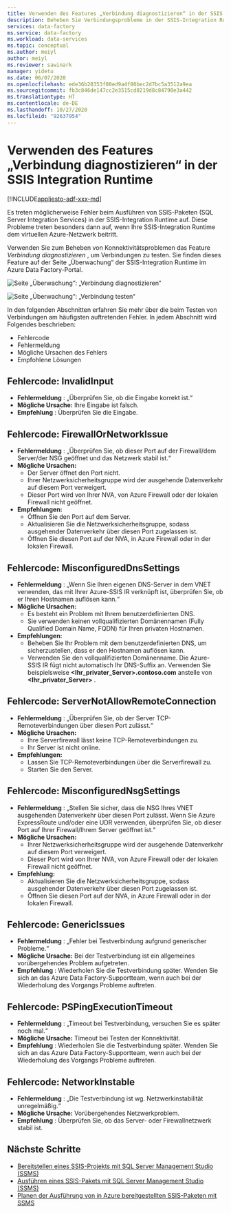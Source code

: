 ```yaml
---
title: Verwenden des Features „Verbindung diagnostizieren“ in der SSIS Integration Runtime
description: Beheben Sie Verbindungsprobleme in der SSIS-Integration Runtime mithilfe des Features „Verbindung diagnostizieren“.
services: data-factory
ms.service: data-factory
ms.workload: data-services
ms.topic: conceptual
ms.author: meiyl
author: meiyl
ms.reviewer: sawinark
manager: yidetu
ms.date: 06/07/2020
ms.openlocfilehash: ede36b20353f00ed9a4f80bec2d7bc5a3512a9ea
ms.sourcegitcommit: fb3c846de147cc2e3515cd8219d8c84790e3a442
ms.translationtype: HT
ms.contentlocale: de-DE
ms.lasthandoff: 10/27/2020
ms.locfileid: "92637954"
---
```

# <a name="use-the-diagnose-connectivity-feature-in-the-ssis-integration-runtime"></a>Verwenden des Features „Verbindung diagnostizieren“ in der SSIS Integration Runtime

[!INCLUDE[appliesto-adf-xxx-md](includes/appliesto-adf-xxx-md.md)]

Es treten möglicherweise Fehler beim Ausführen von SSIS-Paketen (SQL Server Integration Services) in der SSIS-Integration Runtime auf. Diese Probleme treten besonders dann auf, wenn Ihre SSIS-Integration Runtime dem virtuellen Azure-Netzwerk beitritt.

Verwenden Sie zum Beheben von Konnektivitätsproblemen das Feature *Verbindung diagnostizieren* , um Verbindungen zu testen. Sie finden dieses Feature auf der Seite „Überwachung“ der SSIS-Integration Runtime im Azure Data Factory-Portal.

 ![Seite „Überwachung“: „Verbindung diagnostizieren“](media/ssis-integration-runtime-diagnose-connectivity-faq/ssis-monitor-diagnose-connectivity.png)

 ![Seite „Überwachung“: „Verbindung testen“](media/ssis-integration-runtime-diagnose-connectivity-faq/ssis-monitor-test-connection.png)

In den folgenden Abschnitten erfahren Sie mehr über die beim Testen von Verbindungen am häufigsten auftretenden Fehler. In jedem Abschnitt wird Folgendes beschrieben:

- Fehlercode
- Fehlermeldung
- Mögliche Ursachen des Fehlers
- Empfohlene Lösungen

## <a name="error-code-invalidinput"></a>Fehlercode: InvalidInput

- **Fehlermeldung** : „Überprüfen Sie, ob die Eingabe korrekt ist.“
- **Mögliche Ursache:** Ihre Eingabe ist falsch.
- **Empfehlung** : Überprüfen Sie die Eingabe.

## <a name="error-code-firewallornetworkissue"></a>Fehlercode: FirewallOrNetworkIssue

- **Fehlermeldung** : „Überprüfen Sie, ob dieser Port auf der Firewall/dem Server/der NSG geöffnet und das Netzwerk stabil ist.“
- **Mögliche Ursachen:**
  - Der Server öffnet den Port nicht.
  - Ihrer Netzwerksicherheitsgruppe wird der ausgehende Datenverkehr auf diesem Port verweigert.
  - Dieser Port wird von Ihrer NVA, von Azure Firewall oder der lokalen Firewall nicht geöffnet.
- **Empfehlungen:**
  - Öffnen Sie den Port auf dem Server.
  - Aktualisieren Sie die Netzwerksicherheitsgruppe, sodass ausgehender Datenverkehr über diesen Port zugelassen ist.
  - Öffnen Sie diesen Port auf der NVA, in Azure Firewall oder in der lokalen Firewall.

## <a name="error-code-misconfigureddnssettings"></a>Fehlercode: MisconfiguredDnsSettings

- **Fehlermeldung** : „Wenn Sie Ihren eigenen DNS-Server in dem VNET verwenden, das mit Ihrer Azure-SSIS IR verknüpft ist, überprüfen Sie, ob er Ihren Hostnamen auflösen kann.“
- **Mögliche Ursachen:**
  -  Es besteht ein Problem mit Ihrem benutzerdefinierten DNS.
  -  Sie verwenden keinen vollqualifizierten Domänennamen (Fully Qualified Domain Name, FQDN) für Ihren privaten Hostnamen.
- **Empfehlungen:**
  -  Beheben Sie Ihr Problem mit dem benutzerdefinierten DNS, um sicherzustellen, dass er den Hostnamen auflösen kann.
  -  Verwenden Sie den vollqualifizierten Domänenname. Die Azure-SSIS IR fügt nicht automatisch Ihr DNS-Suffix an. Verwenden Sie beispielsweise **<Ihr_privater_Server>.contoso.com** anstelle von **<Ihr_privater_Server>** .

## <a name="error-code-servernotallowremoteconnection"></a>Fehlercode: ServerNotAllowRemoteConnection

- **Fehlermeldung** : „Überprüfen Sie, ob der Server TCP-Remoteverbindungen über diesen Port zulässt.“
- **Mögliche Ursachen:**
  -  Ihre Serverfirewall lässt keine TCP-Remoteverbindungen zu.
  -  Ihr Server ist nicht online.
- **Empfehlungen:**
  -  Lassen Sie TCP-Remoteverbindungen über die Serverfirewall zu.
  -  Starten Sie den Server.
   
## <a name="error-code-misconfigurednsgsettings"></a>Fehlercode: MisconfiguredNsgSettings

- **Fehlermeldung** : „Stellen Sie sicher, dass die NSG Ihres VNET ausgehenden Datenverkehr über diesen Port zulässt. Wenn Sie Azure ExpressRoute und/oder eine UDR verwenden, überprüfen Sie, ob dieser Port auf Ihrer Firewall/Ihrem Server geöffnet ist.“
- **Mögliche Ursachen:**
  -  Ihrer Netzwerksicherheitsgruppe wird der ausgehende Datenverkehr auf diesem Port verweigert.
  -  Dieser Port wird von Ihrer NVA, von Azure Firewall oder der lokalen Firewall nicht geöffnet.
- **Empfehlung:**
  -  Aktualisieren Sie die Netzwerksicherheitsgruppe, sodass ausgehender Datenverkehr über diesen Port zugelassen ist.
  -  Öffnen Sie diesen Port auf der NVA, in Azure Firewall oder in der lokalen Firewall.

## <a name="error-code-genericissues"></a>Fehlercode: GenericIssues

- **Fehlermeldung** : „Fehler bei Testverbindung aufgrund generischer Probleme.“
- **Mögliche Ursache:** Bei der Testverbindung ist ein allgemeines vorübergehendes Problem aufgetreten.
- **Empfehlung** : Wiederholen Sie die Testverbindung später. Wenden Sie sich an das Azure Data Factory-Supportteam, wenn auch bei der Wiederholung des Vorgangs Probleme auftreten.

## <a name="error-code-pspingexecutiontimeout"></a>Fehlercode: PSPingExecutionTimeout

- **Fehlermeldung** : „Timeout bei Testverbindung, versuchen Sie es später noch mal.“
- **Mögliche Ursache:** Timeout bei Testen der Konnektivität.
- **Empfehlung** : Wiederholen Sie die Testverbindung später. Wenden Sie sich an das Azure Data Factory-Supportteam, wenn auch bei der Wiederholung des Vorgangs Probleme auftreten.

## <a name="error-code-networkinstable"></a>Fehlercode: NetworkInstable

- **Fehlermeldung** : „Die Testverbindung ist wg. Netzwerkinstabilität unregelmäßig.“
- **Mögliche Ursache:** Vorübergehendes Netzwerkproblem.
- **Empfehlung** : Überprüfen Sie, ob das Server- oder Firewallnetzwerk stabil ist.

## <a name="next-steps"></a>Nächste Schritte

- [Bereitstellen eines SSIS-Projekts mit SQL Server Management Studio (SSMS)](/sql/integration-services/ssis-quickstart-deploy-ssms)
- [Ausführen eines SSIS-Pakets mit SQL Server Management Studio (SSMS)](/sql/integration-services/ssis-quickstart-run-ssms)
- [Planen der Ausführung von in Azure bereitgestellten SSIS-Paketen mit SSMS](/sql/integration-services/lift-shift/ssis-azure-schedule-packages-ssms?view=sql-server-ver15)